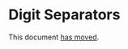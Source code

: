 # Digit Separators

This document [has moved].

[has moved]: https://github.com/dart-lang/language/blob/master/accepted/3.6/digit-separators/feature-specification.md
